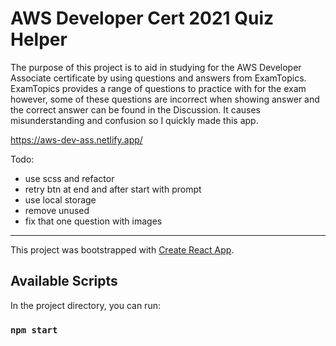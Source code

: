 # AWS Developer Cert 2021 Quiz Helper

The purpose of this project is to aid in studying for the AWS Developer Associate certificate by using questions and answers from ExamTopics. ExamTopics provides a range of questions to practice with for the exam however, some of these questions are incorrect when showing answer and the correct answer can be found in the Discussion. It causes misunderstanding and confusion so I quickly made this app.

https://aws-dev-ass.netlify.app/

Todo:
- use scss and refactor
- retry btn at end and after start with prompt
- use local storage
- remove unused
- fix that one question with images

------

This project was bootstrapped with [Create React App](https://github.com/facebook/create-react-app).

## Available Scripts

In the project directory, you can run:

### `npm start`
